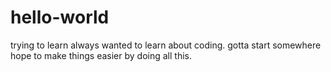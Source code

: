# hello-world
trying to learn
always wanted to learn about coding.  gotta start somewhere
hope to make things easier by doing all this.
